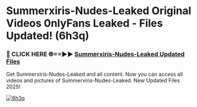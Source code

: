 # Summerxiris-Nudes-Leaked Original Videos 0nlyFans Leaked - Files Updated! (6h3q)

<h3>🔴 CLICK HERE 🌐==►► <a href="https://tinyurl.com/yc6ubb5a" rel="nofollow">Summerxiris-Nudes-Leaked Updated Files</a></h3>

Get Summerxiris-Nudes-Leaked and all content. Now you can access all videos and pictures of Summerxiris-Nudes-Leaked. New Updated Files 2025!

[![6h3q](https://i.imgur.com/7eu0CRL.gif)](https://tinyurl.com/yc6ubb5a)
